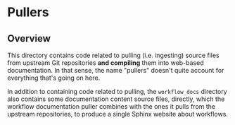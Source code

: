 # Pullers

## Overview

This directory contains code related to pulling (i.e. ingesting) source files from upstream Git repositories
**and compiling** them into web-based documentation. In that sense, the name "pullers" doesn't quite account
for everything that's going on here.

In addition to containing code related to pulling, the `workflow_docs` directory also contains some documentation
content source files, directly, which the workflow documentation puller combines with the ones it
pulls from the upstream repositories, to produce a single Sphinx website about workflows. 
